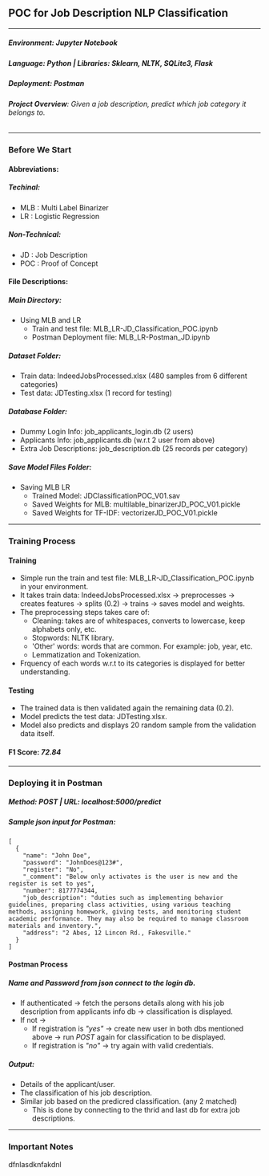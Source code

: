 ## POC for Job Description NLP Classification
---
##### **Environment**: *Jupyter Notebook* 
##### **Language**: *Python* | Libraries: *Sklearn, NLTK, SQLite3, Flask*
##### **Deployment**: *Postman*

###### **Project Overview**: Given a job description, predict which job category it belongs to.
-----
### Before We Start

#### Abbreviations:
##### Techinal:
  - MLB : Multi Label Binarizer
  - LR : Logistic Regression
##### Non-Technical:
  - JD : Job Description
  - POC : Proof of Concept

#### File Descriptions:
##### Main Directory:
  - Using MLB and LR
    - Train and test file: MLB_LR-JD_Classification_POC.ipynb
    - Postman Deployment file: MLB_LR-Postman_JD.ipynb
##### Dataset Folder:
  - Train data: IndeedJobsProcessed.xlsx (480 samples from 6 different categories)
  - Test data: JDTesting.xlsx (1 record for testing)
##### Database Folder:
  - Dummy Login Info: job_applicants_login.db (2 users)
  - Applicants Info: job_applicants.db (w.r.t 2 user from above)
  - Extra Job Descriptions: job_description.db (25 records per category)
##### Save Model Files Folder:
  - Saving MLB LR
    - Trained Model: JDClassificationPOC_V01.sav
    - Saved Weights for MLB: multilable_binarizerJD_POC_V01.pickle
    - Saved Weights for TF-IDF: vectorizerJD_POC_V01.pickle
----
  
### Training Process
#### Training

- Simple run the train and test file: MLB_LR-JD_Classification_POC.ipynb in your environment.
- It takes train data: IndeedJobsProcessed.xlsx → preprocesses → creates features → splits (0.2) → trains → saves model and weights.
- The preprocessing steps takes care of:
  - Cleaning: takes are of whitespaces, converts to lowercase, keep alphabets only, etc.
  - Stopwords: NLTK library.
  - 'Other' words: words that are common. For example: job, year, etc.
  - Lemmatization and Tokenization.
- Frquency of each words w.r.t to its categories is displayed for better understanding.

#### Testing

- The trained data is then validated again the remaining data (0.2).
- Model predicts the test data: JDTesting.xlsx.
- Model also predicts and displays 20 random sample from the validation data itself.

#### F1 Score: ***72.84***
---
### Deploying it in Postman
##### ***Method: POST*** | ***URL: localhost:5000/predict***

##### Sample json input for Postman:
```
[
  {
    "name": "John Doe",
    "password": "JohnDoes@123#",
    "register": "No",
    "_comment": "Below only activates is the user is new and the register is set to yes",
    "number": 8177774344,
    "job_description": "duties such as implementing behavior guidelines, preparing class activities, using various teaching methods, assigning homework, giving tests, and monitoring student academic performance. They may also be required to manage classroom materials and inventory.",
    "address": "2 Abes, 12 Lincon Rd., Fakesville."
  }
]
```

#### Postman Process
##### Name and Password from json connect to the login db.
  - If authenticated → fetch the persons details along with his job description from applicants info db → classification is displayed.
  - If not → 
    - If registration is *"yes"* → create new user in both dbs mentioned above → run *POST* again for classification to be displayed.
    - If registration is *"no"* → try again with valid credentials.

##### Output:
  - Details of the applicant/user.
  - The classification of his job description.
  - Similar job based on the predicred classification. (any 2 matched)
    - This is done by connecting to the thrid and last db for extra job descriptions.
---
### Important Notes
dfnlasdknfakdnl
